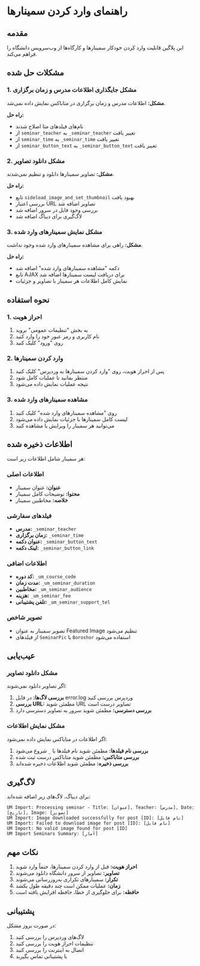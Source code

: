 # راهنمای وارد کردن سمینارها

## مقدمه
این پلاگین قابلیت وارد کردن خودکار سمینارها و کارگاه‌ها از وب‌سرویس دانشگاه را فراهم می‌کند.

## مشکلات حل شده

### 1. مشکل جایگذاری اطلاعات مدرس و زمان برگزاری
**مشکل:** اطلاعات مدرس و زمان برگزاری در متاباکس نمایش داده نمی‌شد.

**راه حل:** 
- نام‌های فیلدهای متا اصلاح شدند
- از `seminar_teacher` به `_seminar_teacher` تغییر یافت
- از `seminar_time` به `_seminar_time` تغییر یافت
- از `seminar_button_text` به `_seminar_button_text` تغییر یافت

### 2. مشکل دانلود تصاویر
**مشکل:** تصاویر سمینارها دانلود و تنظیم نمی‌شدند.

**راه حل:**
- تابع `sideload_image_and_set_thumbnail` بهبود یافت
- بررسی اعتبار URL تصاویر اضافه شد
- بررسی وجود فایل در سرور اضافه شد
- لاگ‌گیری برای دیباگ اضافه شد

### 3. مشکل نمایش سمینارهای وارد شده
**مشکل:** راهی برای مشاهده سمینارهای وارد شده وجود نداشت.

**راه حل:**
- دکمه "مشاهده سمینارهای وارد شده" اضافه شد
- تابع AJAX برای دریافت لیست سمینارها اضافه شد
- نمایش کامل اطلاعات هر سمینار با تصاویر و جزئیات

## نحوه استفاده

### 1. احراز هویت
1. به بخش "تنظیمات عمومی" بروید
2. نام کاربری و رمز عبور خود را وارد کنید
3. روی "ورود" کلیک کنید

### 2. وارد کردن سمینارها
1. پس از احراز هویت، روی "وارد کردن سمینارها به وردپرس" کلیک کنید
2. منتظر بمانید تا عملیات کامل شود
3. نتیجه عملیات نمایش داده می‌شود

### 3. مشاهده سمینارهای وارد شده
1. روی "مشاهده سمینارهای وارد شده" کلیک کنید
2. لیست کامل سمینارها با جزئیات نمایش داده می‌شود
3. می‌توانید هر سمینار را ویرایش یا مشاهده کنید

## اطلاعات ذخیره شده

هر سمینار شامل اطلاعات زیر است:

### اطلاعات اصلی
- **عنوان:** عنوان سمینار
- **محتوا:** توضیحات کامل سمینار
- **خلاصه:** مخاطبین سمینار

### فیلدهای سفارشی
- **مدرس:** `_seminar_teacher`
- **زمان برگزاری:** `_seminar_time`
- **عنوان دکمه:** `_seminar_button_text`
- **لینک دکمه:** `_seminar_button_link`

### اطلاعات اضافی
- **کد دوره:** `_um_course_code`
- **مدت زمان:** `_um_seminar_duration`
- **مخاطبین:** `_um_seminar_audience`
- **هزینه:** `_um_seminar_fee`
- **تلفن پشتیبانی:** `_um_seminar_support_tel`

### تصویر شاخص
- تصویر سمینار به عنوان Featured Image تنظیم می‌شود
- از فیلدهای `SeminarPic` یا `Boroshor` استفاده می‌شود

## عیب‌یابی

### مشکل دانلود تصاویر
اگر تصاویر دانلود نمی‌شوند:

1. **بررسی لاگ‌ها:** در فایل error.log وردپرس بررسی کنید
2. **بررسی URL:** مطمئن شوید URL تصاویر درست است
3. **بررسی دسترسی:** مطمئن شوید سرور به تصاویر دسترسی دارد

### مشکل نمایش اطلاعات
اگر اطلاعات در متاباکس نمایش داده نمی‌شود:

1. **بررسی نام فیلدها:** مطمئن شوید نام فیلدها با `_` شروع می‌شود
2. **بررسی متاباکس:** مطمئن شوید متاباکس درست ثبت شده
3. **بررسی ذخیره:** مطمئن شوید اطلاعات ذخیره شده‌اند

## لاگ‌گیری

برای دیباگ، لاگ‌های زیر اضافه شده‌اند:

```
UM Import: Processing seminar - Title: [عنوان], Teacher: [مدرس], Date: [تاریخ], Image: [تصویر]
UM Import: Image downloaded successfully for post [ID]: [نام فایل]
UM Import: Failed to download image for post [ID]: [نام فایل]
UM Import: No valid image found for post [ID]
UM Import Seminars Summary: [آمار]
```

## نکات مهم

1. **احراز هویت:** قبل از وارد کردن سمینارها، حتماً وارد شوید
2. **تصاویر:** تصاویر از سرور دانشگاه دانلود می‌شوند
3. **تکرار:** سمینارهای تکراری به‌روزرسانی می‌شوند
4. **زمان:** عملیات ممکن است چند دقیقه طول بکشد
5. **حافظه:** برای جلوگیری از خطا، حافظه افزایش یافته است

## پشتیبانی

در صورت بروز مشکل:
1. لاگ‌های وردپرس را بررسی کنید
2. تنظیمات احراز هویت را بررسی کنید
3. اتصال به اینترنت را بررسی کنید
4. با پشتیبانی تماس بگیرید 